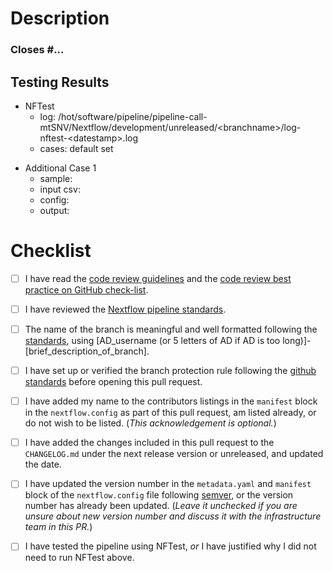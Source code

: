 # Description
<!-- Briefly describe the changes included in this pull request, starting with 'Closes #... if appropriate.  -->

### Closes #...

## Testing Results

<!-- If you did not run NFTest, please justify _why_ you feel your changes
     don't need to be tested. -->

- NFTest
  - log:      /hot/software/pipeline/pipeline-call-mtSNV/Nextflow/development/unreleased/\<branchname\>/log-nftest-\<datestamp\>.log
  - cases:    default set <!-- update this if you made any changes to nftest.yml or ran default disabled test cases explicitly -->

<!--
    Include any non-NFTest test details here, using the "Additional Case"
    template below as appropriate. Please make sure that a reviewer can
    understand:
    * How you tested the pipeline
    * How others can test it (including paths to config and YAML files)
    * How the results demonstrate the changes in this PR. Examples of this
      might include:
        * The run completed successfully, so nothing was broken
        * An output file changed (this might require two pipeline runs, before
          and after your changes, to demonstrate the difference)
    -->
- Additional Case 1
  - sample:    <!-- e.g. A-mini S2.T-1, A-mini S2.T-n1 -->
  - input csv: <!-- path/to/input.csv -->
  - config:    <!-- path/to/xxx.config -->
  - output:    <!-- path/to/output -->

# Checklist
<!-- Please read each of the following items and confirm by replacing the [ ] with a [X] -->

- [ ] I have read the [code review guidelines](https://uclahs-cds.atlassian.net/wiki/spaces/BOUTROSLAB/pages/3187646/Code+Review+Guidelines) and the [code review best practice on GitHub check-list](https://uclahs-cds.atlassian.net/wiki/spaces/BOUTROSLAB/pages/3189956/Code+Review+Best+Practice+on+GitHub+-+Check+List).

- [ ] I have reviewed the [Nextflow pipeline standards](https://uclahs-cds.atlassian.net/wiki/spaces/BOUTROSLAB/pages/3193890/Nextflow+pipeline+standardization).

- [ ] The name of the branch is meaningful and well formatted following the [standards](https://uclahs-cds.atlassian.net/wiki/spaces/BOUTROSLAB/pages/3189956/Code+Review+Best+Practice+on+GitHub+-+Check+List), using \[AD\_username (or 5 letters of AD if AD is too long)]-\[brief\_description\_of\_branch\].

- [ ] I have set up or verified the branch protection rule following the [github standards](https://uclahs-cds.atlassian.net/wiki/spaces/BOUTROSLAB/pages/3190380/GitHub+Standards#GitHubStandards-Branchprotectionrule) before opening this pull request.

- [ ] I have added my name to the contributors listings in the ``manifest`` block in the `nextflow.config` as part of this pull request, am listed
already, or do not wish to be listed. (*This acknowledgement is optional.*)

- [ ] I have added the changes included in this pull request to the `CHANGELOG.md` under the next release version or unreleased, and updated the date.

- [ ] I have updated the version number in the `metadata.yaml` and `manifest` block of the `nextflow.config` file following [semver](https://semver.org/), or the version number has already been updated. (*Leave it unchecked if you are unsure about new version number and discuss it with the infrastructure team in this PR.*)

- [ ] I have tested the pipeline using NFTest, _or_ I have justified why I did not need to run NFTest above.
